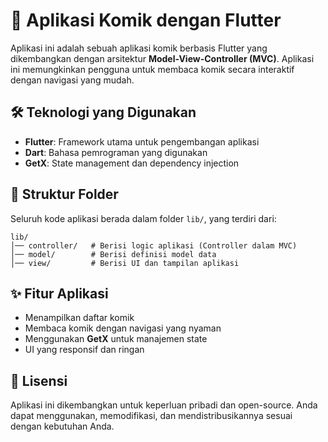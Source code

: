 # 📖 Aplikasi Komik dengan Flutter

Aplikasi ini adalah sebuah aplikasi komik berbasis Flutter yang dikembangkan dengan arsitektur **Model-View-Controller (MVC)**. Aplikasi ini memungkinkan pengguna untuk membaca komik secara interaktif dengan navigasi yang mudah.

## 🛠 Teknologi yang Digunakan
- **Flutter**: Framework utama untuk pengembangan aplikasi
- **Dart**: Bahasa pemrograman yang digunakan
- **GetX**: State management dan dependency injection

## 📂 Struktur Folder
Seluruh kode aplikasi berada dalam folder `lib/`, yang terdiri dari:
```
lib/
│── controller/   # Berisi logic aplikasi (Controller dalam MVC)
│── model/        # Berisi definisi model data
│── view/         # Berisi UI dan tampilan aplikasi
```

## ✨ Fitur Aplikasi
- Menampilkan daftar komik
- Membaca komik dengan navigasi yang nyaman
- Menggunakan **GetX** untuk manajemen state
- UI yang responsif dan ringan

## 📜 Lisensi
Aplikasi ini dikembangkan untuk keperluan pribadi dan open-source. Anda dapat menggunakan, memodifikasi, dan mendistribusikannya sesuai dengan kebutuhan Anda.
